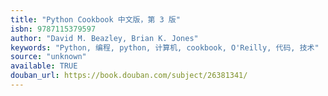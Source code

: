 ```yaml
---
title: "Python Cookbook 中文版，第 3 版"
isbn: 9787115379597
author: "David M. Beazley, Brian K. Jones"
keywords: "Python, 编程, python, 计算机, cookbook, O'Reilly, 代码, 技术"
source: "unknown"
available: TRUE
douban_url: https://book.douban.com/subject/26381341/
---
```


